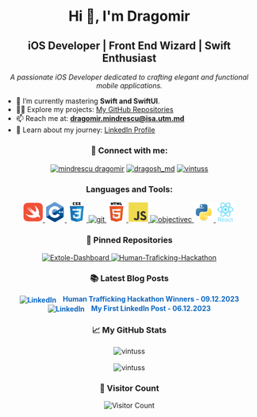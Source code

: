 <h1 align="center">Hi 👋, I'm Dragomir</h1>
<h2 align="center">iOS Developer | Front End Wizard | Swift Enthusiast</h2>

<p align="center">
  <i>A passionate iOS Developer dedicated to crafting elegant and functional mobile applications.</i>
</p>

- 🌱 I’m currently mastering **Swift and SwiftUI**.
- 👨‍💻 Explore my projects: [My GitHub Repositories](https://github.com/VintusS?tab=repositories)
- 📫 Reach me at: **dragomir.mindrescu@isa.utm.md**
- 📄 Learn about my journey: [LinkedIn Profile](https://www.linkedin.com/in/mîndrescu-dragomir-34236227b/)

<h3 align="center">🔗 Connect with me:</h3>
<p align="center">
  <a href="https://www.linkedin.com/in/mîndrescu-dragomir-34236227b/" target="blank"><img align="center" src="https://raw.githubusercontent.com/rahuldkjain/github-profile-readme-generator/master/src/images/icons/Social/linked-in-alt.svg" alt="mindrescu dragomir" height="30" width="40" /></a>
  <a href="https://instagram.com/dragosh_md" target="blank"><img align="center" src="https://raw.githubusercontent.com/rahuldkjain/github-profile-readme-generator/master/src/images/icons/Social/instagram.svg" alt="dragosh_md" height="30" width="40" /></a>
  <a href="https://codeforces.com/profile/vintuss" target="blank"><img align="center" src="https://raw.githubusercontent.com/rahuldkjain/github-profile-readme-generator/master/src/images/icons/Social/codeforces.svg" alt="vintuss" height="30" width="40" /></a>
</p>

<h3 align="center">Languages and Tools:</h3>
<p align="center"> 
  <a href="https://developer.apple.com/swift/" target="_blank" rel="noreferrer"> <img src="https://raw.githubusercontent.com/devicons/devicon/master/icons/swift/swift-original.svg" alt="swift" width="40" height="40"/> </a>
  <a href="https://www.w3schools.com/cpp/" target="_blank" rel="noreferrer"> <img src="https://raw.githubusercontent.com/devicons/devicon/master/icons/cplusplus/cplusplus-original.svg" alt="cplusplus" width="40" height="40"/> </a> 
  <a href="https://www.w3schools.com/css/" target="_blank" rel="noreferrer"> <img src="https://raw.githubusercontent.com/devicons/devicon/master/icons/css3/css3-original-wordmark.svg" alt="css3" width="40" height="40"/> </a> 
  <a href="https://git-scm.com/" target="_blank" rel="noreferrer"> <img src="https://www.vectorlogo.zone/logos/git-scm/git-scm-icon.svg" alt="git" width="40" height="40"/> </a> <a href="https://www.w3.org/html/" target="_blank" rel="noreferrer"> <img src="https://raw.githubusercontent.com/devicons/devicon/master/icons/html5/html5-original-wordmark.svg" alt="html5" width="40" height="40"/> </a> 
  <a href="https://developer.mozilla.org/en-US/docs/Web/JavaScript" target="_blank" rel="noreferrer"> <img src="https://raw.githubusercontent.com/devicons/devicon/master/icons/javascript/javascript-original.svg" alt="javascript" width="40" height="40"/> </a> 
  <a href="https://developer.apple.com/library/archive/documentation/Cocoa/Conceptual/ProgrammingWithObjectiveC/Introduction/Introduction.html" target="_blank" rel="noreferrer"> <img src="https://www.vectorlogo.zone/logos/apple_objectivec/apple_objectivec-icon.svg" alt="objectivec" width="40" height="40"/> </a> 
  <a href="https://www.python.org" target="_blank" rel="noreferrer"> <img src="https://raw.githubusercontent.com/devicons/devicon/master/icons/python/python-original.svg" alt="python" width="40" height="40"/> </a> 
  <a href="https://reactjs.org/" target="_blank" rel="noreferrer"> <img src="https://raw.githubusercontent.com/devicons/devicon/master/icons/react/react-original-wordmark.svg" alt="react" width="40" height="40"/> </a>  </p>

<h3 align="center">📌 Pinned Repositories</h3>
<p align="center">
  <a href="https://github.com/VintusS/Extole-Dashboard">
    <img src="https://github-readme-stats.vercel.app/api/pin/?username=VintusS&repo=Extole-DashBoard&theme=dark" alt="Extole-Dashboard" />
  </a>
  <a href="https://github.com/VintusS/A-Kid-s-Place-Project">
    <img src="https://github-readme-stats.vercel.app/api/pin/?username=VintusS&repo=Human-Traficking-Hackathon&theme=dark" alt="Human-Traficking-Hackathon" />
  </a>
</p>

<h3 align="center">📚 Latest Blog Posts</h3>
<p align="center" style="text-align: center;">
  <a href="https://www.linkedin.com/feed/update/urn:li:activity:7139345581637902336/" target="_blank" style="text-decoration: none; color: #0a66c2; font-weight: bold;">
    <img src="https://www.vectorlogo.zone/logos/linkedin/linkedin-icon.svg" alt="LinkedIn" style="height: 20px; width: 20px; vertical-align: middle; margin-right: 10px;">
    Human Trafficking Hackathon Winners - 09.12.2023
  </a>
  <a href="https://www.linkedin.com/feed/update/urn:li:activity:7138193071812263936/" target="_blank" style="text-decoration: none; color: #0a66c2; font-weight: bold;">
    <img src="https://www.vectorlogo.zone/logos/linkedin/linkedin-icon.svg" alt="LinkedIn" style="height: 20px; width: 20px; vertical-align: middle; margin-right: 10px;">
    My First LinkedIn Post - 06.12.2023
  </a>
</p>


<h3 align="center">📈 My GitHub Stats</h3>
<p align="center">
<p align="center">
  <img align="center" src="https://github-readme-stats.vercel.app/api?username=vintuss&show_icons=true&locale=en&theme=dark" alt="vintuss" />
</p>

<p align="center">
  <img align="center" src="https://github-readme-streak-stats.herokuapp.com/?user=vintuss&theme=dark" alt="vintuss" />
</p>
</p>

<h3 align="center">👥 Visitor Count</h3>
<p align="center">
  <img src="https://profile-counter.glitch.me/{VintusS}/count.svg" alt="Visitor Count">
</p>
